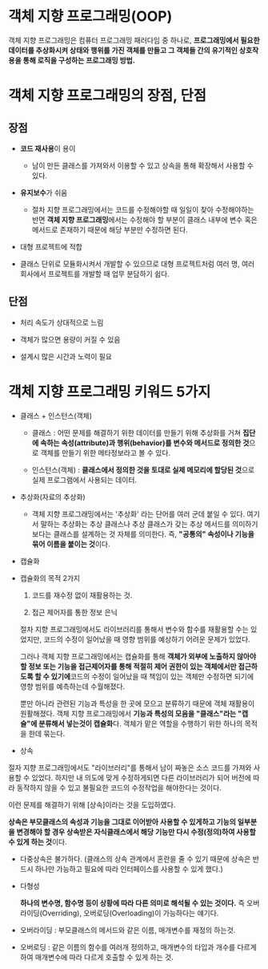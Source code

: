 # 객체 지향 프로그래밍(OOP)

객체 지향 프로그래밍은 컴퓨터 프로그래밍 패러다임 중 하나로, **프로그래밍에서 필요한 데이터를 추상화시켜 상태와 행위를 가진 객체를 만들고 그 객체들 간의 유기적인 상호작용을 통해 로직을 구성하는 프로그래밍 방법.**

# 객체 지향 프로그래밍의 장점, 단점

## 장점

- **코드 재사용**이 용이

  - 남이 만든 클래스를 가져와서 이용할 수 있고 상속을 통해 확장해서 사용할 수 있다.

- **유지보수**가 쉬움

  - 절차 지향 프로그래밍에서는 코드를 수정해야할 때 일일이 찾아 수정해야하는 반면 **객체 지향 프로그래밍**에서는 수정해야 할 부분이 클래스 내부에 변수 혹은 메서드로 존재하기 때문에 해당 부분만 수정하면 된다.

- 대형 프로젝트에 적합

- 클래스 단위로 모듈화시켜서 개발할 수 있으므로 대형 프로젝트처럼 여러 명, 여러 회사에서 프로젝트를 개발할 때 업무 분담하기 쉽다.

## 단점

- 처리 속도가 상대적으로 느림

- 객체가 많으면 용량이 커질 수 있음

- 설계시 많은 시간과 노력이 필요

# 객체 지향 프로그래밍 키워드 5가지

- 클래스 + 인스턴스(객체)

  - 클래스 : 어떤 문제를 해결하기 위한 데이터를 만들기 위해 추상화를 거쳐 **집단에 속하는 속성(attribute)과 행위(behavior)를 변수와 메서드로 정의한 것**으로 객체를 만들기 위한 메타정보라고 볼 수 있다.

  - 인스턴스(객체) : **클래스에서 정의한 것을 토대로 실제 메모리에 할당된 것**으로 실제 프로그램에서 사용되는 데이터.

- 추상화(자료의 추상화)

  - 객체 지향 프로그래밍에서는 '추상화' 라는 단어를 여러 군데 붙일 수 있다.
    여기서 말하는 추상화는 추상 클래스나 추상 클래스가 갖는 추상 메서드를 의미하기보다는 클래스를 설계하는 것 자체를 의미한다. 즉, **"공통의" 속성이나 기능을 묶어 이름을 붙이는 것**이다.

- 캡슐화

- 캡슐화의 목적 2가지

  1. 코드를 재수정 없이 재활용하는 것.

  2. 접근 제어자를 통한 정보 은닉

  절차 지향 프로그래밍에서도 라이브러리를 통해서 변수와 함수를 재활용할 수는 있었지만, 코드의 수정이 일어났을 때 영향 범위를 예상하기 어려운 문제가 있었다.

  그러나 객체 지향 프로그래밍에서는 캡슐화를 통해 **객체가 외부에 노출하지 않아야할 정보 또는 기능을 접근제어자를 통해 적절히 제어 권한이 있는 객체에서만 접근하도록 할 수 있기에**코드의 수정이 일어났을 때 책임이 있는 객체만 수정하면 되기에 영향 범위를 예측하는데 수월해졌다.

  뿐만 아니라 관련된 기능과 특성을 한 곳에 모으고 분류하기 때문에 객체 재활용이 원활해졌다. 객체 지향 프로그래밍에서 **기능과 특성의 모음을 "클래스"라는 "캡슐"에 분류해서 넣는것이 캡슐화**다. 객체가 맡은 역할을 수행하기 위한 하나의 목적을 한데 묶는다.

- 상속

절자 지향 프로그래밍에서도 "라이브러리"를 통해서 남이 짜놓은 소스 코드를 가져와 사용할 수 있었다. 하지만 내 의도에 맞게 수정하게되면 다른 라이브러리가 되어 버전에 따라 동작하지 않을 수 있고 불필요한 코드의 수정작업을 해야한다는 것이다.

이런 문제를 해결하기 위해 [상속]이라는 것을 도입하였다.

**상속은 부모클래스의 속성과 기능을 그대로 이어받아 사용할 수 있게하고 기능의 일부분을 변경해야 할 경우 상속받은 자식클래스에서 해당 기능만 다시 수정(정의)하여 사용할 수 있게 하는 것**이다.

- 다중상속은 불가하다. (클래스의 상속 관계에서 혼란을 줄 수 있기 때문에 상속은 반드시 하나만 가능하고 필요에 따라 인터페이스를 사용할 수 있게 했다.)

- 다형성

  **하나의 변수명, 함수명 등이 상황에 따라 다른 의미로 해석될 수 있는 것이다.** 즉 오버라이딩(Overriding), 오버로딩(Overloading)이 가능하다는 얘기다.

- 오버라이딩 : 부모클래스의 메서드와 같은 이름, 매개변수를 재정의 하는것.

- 오버로딩 : 같은 이름의 함수를 여러개 정의하고, 매개변수의 타입과 개수를 다르게 하여 매개변수에 따라 다르게 호출할 수 있게 하는 것.
